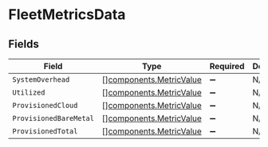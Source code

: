 # FleetMetricsData


## Fields

| Field                                                              | Type                                                               | Required                                                           | Description                                                        |
| ------------------------------------------------------------------ | ------------------------------------------------------------------ | ------------------------------------------------------------------ | ------------------------------------------------------------------ |
| `SystemOverhead`                                                   | [][components.MetricValue](../../models/components/metricvalue.md) | :heavy_minus_sign:                                                 | N/A                                                                |
| `Utilized`                                                         | [][components.MetricValue](../../models/components/metricvalue.md) | :heavy_minus_sign:                                                 | N/A                                                                |
| `ProvisionedCloud`                                                 | [][components.MetricValue](../../models/components/metricvalue.md) | :heavy_minus_sign:                                                 | N/A                                                                |
| `ProvisionedBareMetal`                                             | [][components.MetricValue](../../models/components/metricvalue.md) | :heavy_minus_sign:                                                 | N/A                                                                |
| `ProvisionedTotal`                                                 | [][components.MetricValue](../../models/components/metricvalue.md) | :heavy_minus_sign:                                                 | N/A                                                                |